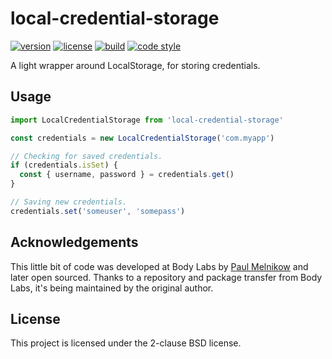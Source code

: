 # local-credential-storage

[![version](https://img.shields.io/npm/v/local-credential-storage?style=flat-square)][npm]
[![license](https://img.shields.io/npm/l/local-credential-storage?style=flat-square)][npm]
[![build](https://img.shields.io/circleci/project/github/metabolize/local-credential-storage?style=flat-square)][build]
[![code style](https://img.shields.io/badge/code_style-prettier-ff69b4?style=flat-square)][prettier]

[npm]: https://npmjs.comlocal-credential-storage/
[build]: https://circleci.com/gh/metabolize/local-credential-storage/tree/master
[prettier]: https://prettier.io/

A light wrapper around LocalStorage, for storing credentials.

## Usage

```js
import LocalCredentialStorage from 'local-credential-storage'

const credentials = new LocalCredentialStorage('com.myapp')

// Checking for saved credentials.
if (credentials.isSet) {
  const { username, password } = credentials.get()
}

// Saving new credentials.
credentials.set('someuser', 'somepass')
```

## Acknowledgements

This little bit of code was developed at Body Labs by [Paul Melnikow][] and
later open sourced. Thanks to a repository and package transfer from Body Labs,
it's being maintained by the original author.

[paul melnikow]: https://github.com/paulmelnikow

## License

This project is licensed under the 2-clause BSD license.
